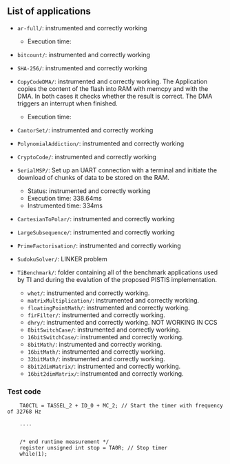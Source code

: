## List of applications

- `ar-full/`: instrumented and correctly working
    - Execution time: 
- `bitcount/`: instrumented and correctly working
- `SHA-256/`: instrumented and correctly working
- `CopyCodeDMA/`: instrumented and correctly working. The Application copies the content of the flash into RAM with memcpy and with the DMA. In both cases it checks whether the result is correct. The DMA triggers an interrupt when finished.
    - Execution time: 
- `CantorSet/`: instrumented and correctly working
- `PolynomialAddiction/`: instrumented and correctly working
- `CryptoCode/`: instrumented and correctly working
- `SerialMSP/`: Set up an UART connection with a terminal and initiate the download of chunks of
data to be stored on the RAM.
    - Status: instrumented and correctly working
    - Execution time: 338.64ms
    - Instrumented time: 334ms

- `CartesianToPolar/`: instrumented and correctly working
- `LargeSubsequence/`: instrumented and correctly working
- `PrimeFactorisation/`: instrumented and correctly working
- `SudokuSolver/`: LINKER problem
- `TiBenchmark/`: folder containing all of the benchmark applications used by TI and during the evalution of the proposed PISTIS implementation.
    - `whet/`: instrumented and correctly working.
    - `matrixMultiplication/`: instrumented and correctly working.
    - `floatingPointMath/`: instrumented and correctly working.
    - `firFilter/`: instrumented and correctly working.
    - `dhry/`: instrumented and correctly working. NOT WORKING IN CCS
    - `8bitSwitchCase/`: instrumented and correctly working.
    - `16bitSwitchCase/`: instrumented and correctly working.
    - `8bitMath/`: instrumented and correctly working.
    - `16bitMath/`: instrumented and correctly working.
    - `32bitMath/`: instrumented and correctly working.
    - `8bit2dimMatrix/`: instrumented and correctly working.
    - `16bit2dimMatrix/`: instrumented and correctly working.
        

### Test code
```
    TA0CTL = TASSEL_2 + ID_0 + MC_2; // Start the timer with frequency of 32768 Hz

    ....


    /* end runtime measurement */
    register unsigned int stop = TA0R; // Stop timer
    while(1);
```
